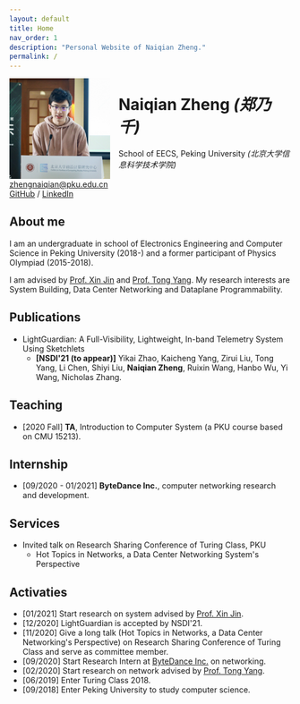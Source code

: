```yaml
---
layout: default
title: Home
nav_order: 1
description: "Personal Website of Naiqian Zheng."
permalink: /
---
```




<td><img class="photo_of_me" src="./newpic.jpg" width="180px" style="border: 0px solid black; float:left; margin-right:15px"></td>

<td><div id="Docinfo">

<h1>Naiqian Zheng <I>(郑乃千)</I></h1>
School of EECS, Peking University
<I>(北京大学信息科学技术学院)</I><br>
<br>
<a href = "mailto://zhengnaiqian@pku.edu.cn" > zhengnaiqian@pku.edu.cn</a> <br>
<a href = "https://github.com/naturezzz"> GitHub</a> / <a href = "https://www.linkedin.com/in/naiqian-zheng-05b36b1a5/"> LinkedIn</a>
<br>
</div></td>

## About me
I am an undergraduate in school of Electronics Engineering and Computer Science in Peking University (2018-) and a former participant of Physics Olympiad (2015-2018). 

I am advised by [Prof. Xin Jin](https://www.cs.jhu.edu/~xinjin/) and [Prof. Tong Yang](http://net.pku.edu.cn/~yangtong/). My research interests are System Building, Data Center Networking and Dataplane Programmability.

## Publications
- LightGuardian: A Full-Visibility, Lightweight, In-band Telemetry System Using Sketchlets
  - **[NSDI'21 (to appear)]** Yikai Zhao, Kaicheng Yang, Zirui Liu, Tong Yang, Li Chen, Shiyi Liu, **Naiqian Zheng**, Ruixin Wang, Hanbo Wu, Yi Wang, Nicholas Zhang.

## Teaching
- [2020 Fall] <b>TA</b>, Introduction to Computer System (a PKU course based on CMU 15213).

## Internship
- [09/2020 - 01/2021] **ByteDance Inc.**, computer networking research and development.

## Services
- Invited talk on Research Sharing Conference of Turing Class, PKU
  - Hot Topics in Networks, a Data Center Networking System's Perspective


## Activaties
- [01/2021] Start research on system advised by [Prof. Xin Jin](https://www.cs.jhu.edu/~xinjin/).
- [12/2020] LightGuardian is accepted by NSDI'21.
- [11/2020] Give a long talk (Hot Topics in Networks, a Data Center Networking's Perspective) on Research Sharing Conference of Turing Class and serve as committee member.
- [09/2020] Start Research Intern at [ByteDance Inc.](https://bytedance.com/en/) on networking.
- [02/2020] Start research on network advised by [Prof. Tong Yang](http://net.pku.edu.cn/~yangtong/).
- [06/2019] Enter Turing Class 2018.
- [09/2018] Enter Peking University to study computer science.
